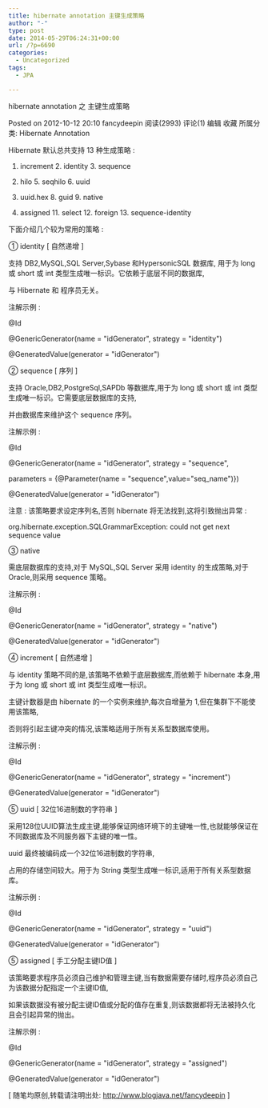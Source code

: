 ```yaml
---
title: hibernate annotation 主键生成策略
author: "-"
type: post
date: 2014-05-29T06:24:31+00:00
url: /?p=6690
categories:
  - Uncategorized
tags:
  - JPA

---
```

hibernate annotation 之 主键生成策略
  
Posted on 2012-10-12 20:10 fancydeepin 阅读(2993) 评论(1) 编辑 收藏 所属分类: Hibernate Annotation

Hibernate 默认总共支持 13 种生成策略 :
  
1. increment 2. identity 3. sequence
  
4. hilo 5. seqhilo 6. uuid
  
7. uuid.hex 8. guid 9. native
  
10. assigned 11. select 12. foreign 13. sequence-identity


下面介绍几个较为常用的策略 :
  
① identity [ 自然递增 ]

支持 DB2,MySQL,SQL Server,Sybase 和HypersonicSQL 数据库, 用于为 long 或 short 或 int 类型生成唯一标识。它依赖于底层不同的数据库,
  
与 Hibernate 和 程序员无关。

注解示例 :

@Id

@GenericGenerator(name = "idGenerator", strategy = "identity")

@GeneratedValue(generator = "idGenerator")


② sequence [ 序列 ]

支持 Oracle,DB2,PostgreSql,SAPDb 等数据库,用于为 long 或 short 或 int 类型生成唯一标识。它需要底层数据库的支持,
  
并由数据库来维护这个 sequence 序列。

注解示例 :

@Id

@GenericGenerator(name = "idGenerator", strategy = "sequence",

parameters = {@Parameter(name = "sequence",value="seq_name")})

@GeneratedValue(generator = "idGenerator")

注意 : 该策略要求设定序列名,否则 hibernate 将无法找到,这将引致抛出异常 :

org.hibernate.exception.SQLGrammarException: could not get next sequence value


③ native

需底层数据库的支持,对于 MySQL,SQL Server 采用 identity 的生成策略,对于 Oracle,则采用 sequence 策略。

注解示例 :

@Id

@GenericGenerator(name = "idGenerator", strategy = "native")

@GeneratedValue(generator = "idGenerator")


④ increment [ 自然递增 ]

与 identity 策略不同的是,该策略不依赖于底层数据库,而依赖于 hibernate 本身,用于为 long 或 short 或 int 类型生成唯一标识。
  
主键计数器是由 hibernate 的一个实例来维护,每次自增量为 1,但在集群下不能使用该策略,
  
否则将引起主键冲突的情况,该策略适用于所有关系型数据库使用。

注解示例 :

@Id

@GenericGenerator(name = "idGenerator", strategy = "increment")

@GeneratedValue(generator = "idGenerator")


⑤ uuid [ 32位16进制数的字符串 ]

采用128位UUID算法生成主键,能够保证网络环境下的主键唯一性,也就能够保证在不同数据库及不同服务器下主键的唯一性。
  
uuid 最终被编码成一个32位16进制数的字符串,
  
占用的存储空间较大。用于为 String 类型生成唯一标识,适用于所有关系型数据库。

注解示例 :

@Id

@GenericGenerator(name = "idGenerator", strategy = "uuid")

@GeneratedValue(generator = "idGenerator")


⑤ assigned [ 手工分配主键ID值 ]

该策略要求程序员必须自己维护和管理主键,当有数据需要存储时,程序员必须自己为该数据分配指定一个主键ID值,
  
如果该数据没有被分配主键ID值或分配的值存在重复,则该数据都将无法被持久化且会引起异常的抛出。

注解示例 :

@Id

@GenericGenerator(name = "idGenerator", strategy = "assigned")

@GeneratedValue(generator = "idGenerator")

[ 随笔均原创,转载请注明出处: http://www.blogjava.net/fancydeepin ]